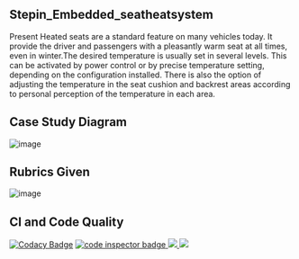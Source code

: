 ## Stepin_Embedded_seatheatsystem
Present Heated seats are a standard feature on many vehicles today. It provide the driver and passengers with a pleasantly warm seat at all times, even in winter.The desired temperature is usually set in several levels. This can be activated by power control or by precise temperature setting, depending on the configuration installed. There is also the option of adjusting the temperature in the seat cushion and backrest areas according to personal perception of the temperature in each area.
## Case Study Diagram
![image](https://user-images.githubusercontent.com/80762665/116671875-17ea2280-a9bf-11eb-9309-fca94b6fa618.png)

## Rubrics Given
![image](https://user-images.githubusercontent.com/80762665/116672158-79aa8c80-a9bf-11eb-9476-58d712123acb.png)

## CI and Code Quality
[![Codacy Badge](https://api.codacy.com/project/badge/Grade/6264507b5f5b473cab46f5710a00e7d0)](https://app.codacy.com/gh/KareRakesh/Stepin_Embedded_seatheatsystem?utm_source=github.com&utm_medium=referral&utm_content=KareRakesh/Stepin_Embedded_seatheatsystem&utm_campaign=Badge_Grade_Settings)
<a href="https://frontend.code-inspector.com/public/user/github/KareRakesh">
   <img src="https://code-inspector.com/public/badge/user/github/KareRakesh?style=light" alt="code inspector badge" />
  <img src="https://www.code-inspector.com/project/28778/score/svg"/>
  <img src="https://www.code-inspector.com/project/28778/status/svg"/>
</a> 

